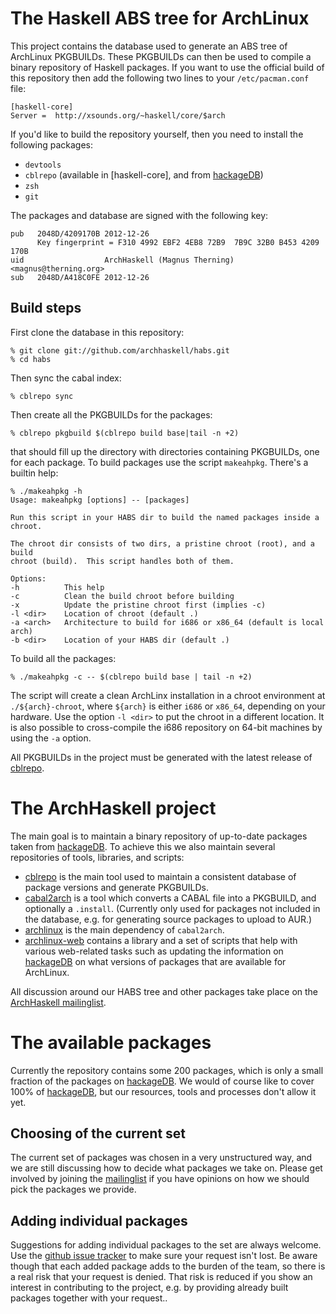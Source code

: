 The Haskell ABS tree for ArchLinux
====================================

This project contains the database used to generate an ABS tree of ArchLinux
PKGBUILDs.  These PKGBUILDs can then be used to compile a binary repository of
Haskell packages.  If you want to use the official build of this repository
then add the following two lines to your `/etc/pacman.conf` file:

    [haskell-core]
    Server =  http://xsounds.org/~haskell/core/$arch

If you'd like to build the repository yourself, then you need to install the
following packages:

* `devtools`
* `cblrepo` (available in \[haskell-core\], and from [hackageDB][1])
* `zsh`
* `git`

The packages and database are signed with the following key:

    pub   2048D/4209170B 2012-12-26
          Key fingerprint = F310 4992 EBF2 4EB8 72B9  7B9C 32B0 B453 4209 170B
    uid                  ArchHaskell (Magnus Therning) <magnus@therning.org>
    sub   2048D/A418C0FE 2012-12-26


Build steps
-----------

First clone the database in this repository:

    % git clone git://github.com/archhaskell/habs.git
    % cd habs

Then sync the cabal index:

    % cblrepo sync

Then create all the PKGBUILDs for the packages:

    % cblrepo pkgbuild $(cblrepo build base|tail -n +2)

that should fill up the directory with directories containing PKGBUILDs, one
for each package.  To build packages use the script `makeahpkg`.  There's a
builtin help:

    % ./makeahpkg -h
    Usage: makeahpkg [options] -- [packages]
    
    Run this script in your HABS dir to build the named packages inside a
    chroot.
    
    The chroot dir consists of two dirs, a pristine chroot (root), and a build
    chroot (build).  This script handles both of them.
    
    Options:
    -h          This help
    -c          Clean the build chroot before building
    -x          Update the pristine chroot first (implies -c)
    -l <dir>    Location of chroot (default .)
    -a <arch>   Architecture to build for i686 or x86_64 (default is local arch)
    -b <dir>    Location of your HABS dir (default .)

To build all the packages:

    % ./makeahpkg -c -- $(cblrepo build base | tail -n +2)

The script will create a clean ArchLinx installation in a chroot environment
at `./${arch}-chroot`, where `${arch}` is either `i686` or `x86_64`, depending
on your hardware.  Use the option `-l <dir>` to put the chroot in a different
location.  It is also possible to cross-compile the i686 repository on 64-bit
machines by using the `-a` option.

All PKGBUILDs in the project must be generated with the latest release of
[cblrepo][6].

The ArchHaskell project
=======================

The main goal is to maintain a binary repository of up-to-date packages taken
from [hackageDB][1].  To achieve this we also maintain several repositories of
tools, libraries, and scripts:

* [cblrepo][6] is the main tool used to maintain a consistent database of
  package versions and generate PKGBUILDs.
* [cabal2arch][2] is a tool which converts a CABAL file into a PKGBUILD, and
  optionally a `.install`. (Currently only used for packages not included in
  the database, e.g. for generating source packages to upload to AUR.)
* [archlinux][3] is the main dependency of `cabal2arch`.
* [archlinux-web][4] contains a library and a set of scripts that help with
  various web-related tasks such as updating the information on [hackageDB][1]
  on what versions of packages that are available for ArchLinux.

All discussion around our HABS tree and other packages take place on the
[ArchHaskell mailinglist][5].

The available packages
======================

Currently the repository contains some 200 packages, which is only a small
fraction of the packages on [hackageDB][1].  We would of course like to cover
100% of [hackageDB][1], but our resources, tools and processes don't allow it
yet.

Choosing of the current set
--------------------------

The current set of packages was chosen in a very unstructured way, and we are
still discussing how to decide what packages we take on.  Please get involved
by joining the [mailinglist][5] if you have opinions on how we should pick the
packages we provide.

Adding individual packages
--------------------------

Suggestions for adding individual packages to the set are always welcome.
Use the [github issue tracker][5] to make sure your request isn't lost.  Be
aware though that each added package adds to the burden of the team, so there
is a real risk that your request is denied.  That risk is reduced if you show
an interest in contributing to the project, e.g. by providing already built
packages together with your request..

[1]: http://hackage.haskell.org/packages/hackage.html
[2]: https://github.com/archhaskell/cabal2arch
[3]: https://github.com/archhaskell/archlinux
[4]: https://github.com/archhaskell/archlinux-web
[5]: https://github.com/archhaskell/habs/issues
[6]: http://hackage.haskell.org/package/cblrepo
